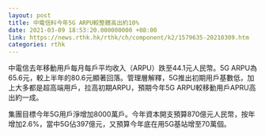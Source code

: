 ```yaml
---
layout: post
title: 中電信料今年5G ARPU較整體高出約10%
date: 2021-03-09 18:53:20.000000000 +08:00
link: https://news.rthk.hk/rthk/ch/component/k2/1579635-20210309.htm
categories: rthk
---
```


中電信去年移動用戶每月每戶平均收入（ARPU）跌至44.1元人民幣。5G ARPU為65.6元，較上半年的80.6元顯著回落。管理層解釋，5G推出初期用戶基數低，加上大多都是超高端用戶，拉高初期ARPU，預期今年5G ARPU較移動用戶APRU高出約一成。

集團目標今年5G用戶淨增加8000萬戶。今年資本開支預算870億元人民幣，按年增加2.6%，當中5G佔397億元，又預算今年底在用5G基站增至70萬個。
